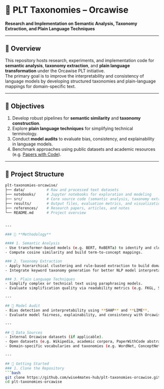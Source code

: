 # 🧠 PLT Taxonomies – Orcawise  
**Research and Implementation on Semantic Analysis, Taxonomy Extraction, and Plain Language Techniques**

---

## 📘 Overview
This repository hosts research, experiments, and implementation code for **semantic analysis**, **taxonomy extraction**, and **plain language transformation** under the Orcawise PLT initiative.  
The primary goal is to improve the interpretability and consistency of language models by developing structured taxonomies and plain-language mappings for domain-specific text.

---

## 🎯 Objectives
1. Develop robust pipelines for **semantic similarity** and **taxonomy construction**.  
2. Explore **plain language techniques** for simplifying technical terminology.  
3. Conduct **model audits** to evaluate bias, consistency, and explainability in language models.  
4. Benchmark approaches using public datasets and academic resources (e.g. [Papers with Code](https://paperswithcode.com)).  

---

## 🧩 Project Structure
```bash
plt-taxonomies-orcawise/
├── data/          # Raw and processed text datasets
├── notebooks/     # Jupyter notebooks for exploration and modeling
├── src/           # Core source code (semantic analysis, taxonomy extraction, etc.)
├── results/       # Output files, evaluation metrics, and visualizations
├── references/    # Research papers, articles, and notes
└── README.md      # Project overview


---

### 🧩 **Methodology**

#### 1. Semantic Analysis 
- Use transformer-based models (e.g. BERT, RoBERTa) to identify and cluster semantically related terms.  
- Compute cosine similarity and build term-to-concept mappings.  

### 2. Taxonomy Extraction  
- Apply hierarchical clustering and rule-based extraction to build domain-specific taxonomies.  
- Integrate keyword taxonomy generation for better NLP model interpretability.  

### 3. Plain Language Techniques  
- Simplify complex or technical text using paraphrasing models.  
- Evaluate simplification quality via readability metrics (e.g. FKGL, SARI).  

---

## 🧮 Model Audit
- Bias detection and interpretability using **SHAP** and **LIME**.  
- Evaluate model fairness, explainability, and consistency with Orcawise standards.  

---

## 🔗 Data Sources
- Internal Orcawise datasets (if applicable).  
- Open datasets (e.g. Wikipedia, academic corpora, PaperWithCode abstracts).  
- Domain-specific vocabularies and taxonomies (e.g. WordNet, ConceptNet).  

---

## 🚀 Getting Started
### 1. Clone the Repository
```bash
git clone https://github.com/wise4mates-hub/plt-taxonomies-orcawise.git
cd plt-taxonomies-orcawise
